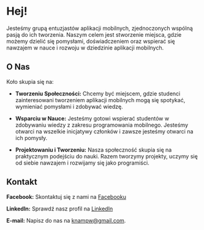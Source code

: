 # Hej!

Jesteśmy grupą entuzjastów aplikacji mobilnych, zjednoczonych wspólną pasją do ich tworzenia. Naszym celem jest stworzenie miejsca, gdzie możemy dzielić się pomysłami, doświadczeniem oraz wspierać się nawzajem w nauce i rozwoju w dziedzinie aplikacji mobilnych.

## O Nas

Koło skupia się na:

- **Tworzeniu Społeczności:** Chcemy być miejscem, gdzie studenci zainteresowani tworzeniem aplikacji mobilnych mogą się spotykać, wymieniać pomysłami i zdobywać wiedzę.

- **Wsparciu w Nauce:** Jesteśmy gotowi wspierać studentów w zdobywaniu wiedzy z zakresu programowania mobilnego. Jesteśmy otwarci na wszelkie inicjatywy członków i zawsze jesteśmy otwarci na ich pomysły.

- **Projektowaniu i Tworzeniu:** Nasza społeczność skupia się na praktycznym podejściu do nauki. Razem tworzymy projekty, uczymy się od siebie nawzajem i rozwijamy się jako programiści.

## Kontakt

**Facebook:** Skontaktuj się z nami na [Facebooku](https://www.facebook.com/people/Ko%C5%82o-Naukowe-Aplikacji-Mobilnych/100090783457698/)

**LinkedIn:** Sprawdź nasz profil na [LinkedIn](https://pl.linkedin.com/company/knam-pw)

**E-mail:** Napisz do nas na knampw@gmail.com.
